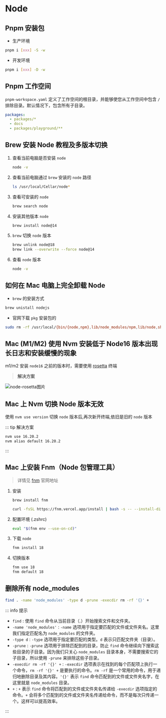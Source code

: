 # Node

## Pnpm 安装包

- 生产环境

```sh
pnpm i [xxx] -S -w
```

- 开发环境

```sh
pnpm i [xxx] -D -w
```

## Pnpm 工作空间

`pnpm-workspace.yaml` 定义了工作空间的根目录，并能够使您从工作空间中包含 `/` 排除目录。默认情况下，包含所有子目录。

```yaml
packages:
  - packages/*
  - docs
  - packages/playground/**
```

## Brew 安装 Node 教程及多版本切换

1. 查看当前电脑是否安装 `node`

   ```sh
   node -v
   ```

2. 查看当前电脑通过 `brew` 安装的 `node` 路径

   ```sh
   ls /usr/local/Cellar/node*
   ```

3. 查看可安装的 `node`

   ```sh
   brew search node
   ```

4. 安装其他版本 `node`

   ```sh
   brew install node@14
   ```

5. `brew` 切换 `node` 版本

   ```sh
   brew unlink node@18
   brew link --overwrite --force node@14
   ```

6. 查看 `node` 版本

   ```sh
   node -v
   ```

## 如何在 Mac 电脑上完全卸载 Node

- `brew` 的安装方式

```sh
brew unistall nodejs
```

- 官网下载 `pkg` 安装包的

```sh
sudo rm -rf /usr/local/{bin/{node,npm},lib/node_modules/npm,lib/node,share/man/*/node.*}
```

## Mac (M1/M2) 使用 Nvm 安装低于 Node16 版本出现长日志和安装缓慢的现象

m1/m2 安装 `node16` 之前的版本时，需要使用 [rosetta](https://so.csdn.net/so/search?q=rosetta&spm=1001.2101.3001.7020) 终端

> **解决方案**

![node-rosetta图片](/reference/node-rosetta.png)

## Mac 上 Nvm 切换 Node 版本无效

使用 `nvm use version` 切换 `node` 版本后,再次新开终端,依旧是旧的 `node` 版本

::: tip 解决方案

```sh
nvm use 16.20.2
nvm alias default 16.20.2
```

:::

## Mac 上安装 Fnm（Node 包管理工具）

> 详情见 [fnm](https://github.com/Schniz/fnm) 官网地址

1. 安装

   ```sh
   brew install fnm
   ```

   ```sh
   curl -fsSL https://fnm.vercel.app/install | bash -s -- --install-dir "./.fnm" --skip-sh
   ```

2. 配置环境 (.zshrc)

   ```zsh
   eval "$(fnm env --use-on-cd)"
   ```

3. 下载 `node`

   ```sh
   fnm install 18
   ```

4. 切换版本

   ```sh
   fnm use 18
   fnm default 18
   ```

## 删除所有 node_modules

```sh
find . -name 'node_modules' -type d -prune -execdir rm -rf '{}' +
```

::: info 提示

- `find` : 使用 `find` 命令从当前目录（.）开始搜索文件和文件夹。
- `-name 'node_modules'` : `-name` 选项用于指定要匹配的文件或文件夹名。这里我们指定匹配名为 `node_modules` 的文件夹。
- `-type d` : `-type` 选项用于指定要匹配的类型。`d` 表示只匹配文件夹（目录）。
- `-prune` : `-prune` 选项用于排除匹配到的目录，防止 `find` 命令继续向下搜索这些目录的子目录。因为我们只关心 `node_modules` 目录本身，不需要搜索它的子目录，所以使用 `-prune` 来排除这些子目录。
- `-execdir rm -rf '{}' +` : `-execdir` 选项表示在找到的每个匹配项上执行一个命令，`rm -rf '{}' +` 是要执行的命令。`rm -rf` 是一个常用的命令，用于递归地删除目录及其内容。`'{}'` 表示 `find` 命令匹配到的文件或文件夹名字，在这里就是 `node_modules` 目录。
- `+` : `+` 表示 `find` 命令将匹配到的文件或文件夹名传递给 `-execdir` 选项指定的命令。`+` 会将多个匹配到的文件或文件夹名传递给命令，而不是每次只传递一个。这样可以提高效率。

:::

```

```
